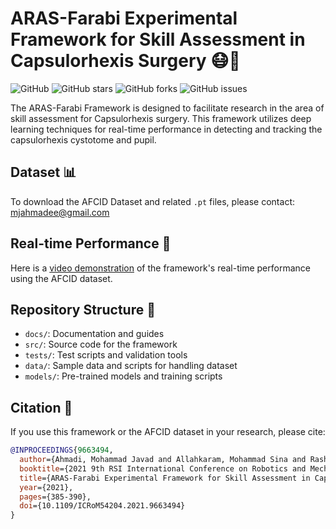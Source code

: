 # ARAS-Farabi Experimental Framework for Skill Assessment in Capsulorhexis Surgery 😷🤖

![GitHub](https://img.shields.io/github/license/MJAHMADEE/ARAS_DeepLearning_FW)
![GitHub stars](https://img.shields.io/github/stars/MJAHMADEE/ARAS_DeepLearning_FW)
![GitHub forks](https://img.shields.io/github/forks/MJAHMADEE/ARAS_DeepLearning_FW)
![GitHub issues](https://img.shields.io/github/issues/MJAHMADEE/ARAS_DeepLearning_FW)

The ARAS-Farabi Framework is designed to facilitate research in the area of skill assessment for Capsulorhexis surgery. This framework utilizes deep learning techniques for real-time performance in detecting and tracking the capsulorhexis cystotome and pupil.

## Dataset 📊
To download the AFCID Dataset and related `.pt` files, please contact: [mjahmadee@gmail.com](mailto:mjahmadee@gmail.com)

## Real-time Performance 🚀
Here is a [video demonstration](https://vimeo.com/659246960) of the framework's real-time performance using the AFCID dataset.

## Repository Structure 📁
- `docs/`: Documentation and guides
- `src/`: Source code for the framework
- `tests/`: Test scripts and validation tools
- `data/`: Sample data and scripts for handling dataset
- `models/`: Pre-trained models and training scripts

## Citation 📑
If you use this framework or the AFCID dataset in your research, please cite:

```bibtex
@INPROCEEDINGS{9663494,
  author={Ahmadi, Mohammad Javad and Allahkaram, Mohammad Sina and Rashvand, Ashkan and Lotfi, Faraz and Abdi, Parisa and Motaharifar, Mohammad and Mohammadi, S. Farzad and Taghirad, Hamid D.},
  booktitle={2021 9th RSI International Conference on Robotics and Mechatronics (ICRoM)},
  title={ARAS-Farabi Experimental Framework for Skill Assessment in Capsulorhexis Surgery},
  year={2021},
  pages={385-390},
  doi={10.1109/ICRoM54204.2021.9663494}
}
